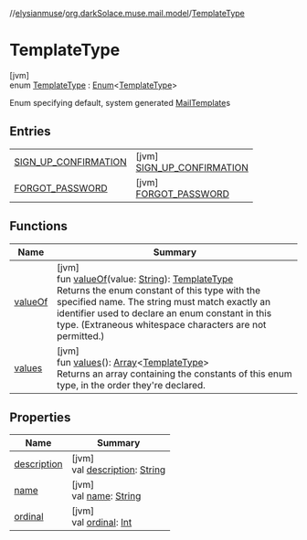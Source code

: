 //[elysianmuse](../../../index.md)/[org.darkSolace.muse.mail.model](../index.md)/[TemplateType](index.md)

# TemplateType

[jvm]\
enum [TemplateType](index.md) : [Enum](https://kotlinlang.org/api/latest/jvm/stdlib/kotlin/-enum/index.html)&lt;[TemplateType](index.md)&gt; 

Enum specifying default, system generated [MailTemplate](../-mail-template/index.md)s

## Entries

| | |
|---|---|
| [SIGN_UP_CONFIRMATION](-s-i-g-n_-u-p_-c-o-n-f-i-r-m-a-t-i-o-n/index.md) | [jvm]<br>[SIGN_UP_CONFIRMATION](-s-i-g-n_-u-p_-c-o-n-f-i-r-m-a-t-i-o-n/index.md) |
| [FORGOT_PASSWORD](-f-o-r-g-o-t_-p-a-s-s-w-o-r-d/index.md) | [jvm]<br>[FORGOT_PASSWORD](-f-o-r-g-o-t_-p-a-s-s-w-o-r-d/index.md) |

## Functions

| Name | Summary |
|---|---|
| [valueOf](value-of.md) | [jvm]<br>fun [valueOf](value-of.md)(value: [String](https://kotlinlang.org/api/latest/jvm/stdlib/kotlin/-string/index.html)): [TemplateType](index.md)<br>Returns the enum constant of this type with the specified name. The string must match exactly an identifier used to declare an enum constant in this type. (Extraneous whitespace characters are not permitted.) |
| [values](values.md) | [jvm]<br>fun [values](values.md)(): [Array](https://kotlinlang.org/api/latest/jvm/stdlib/kotlin/-array/index.html)&lt;[TemplateType](index.md)&gt;<br>Returns an array containing the constants of this enum type, in the order they're declared. |

## Properties

| Name | Summary |
|---|---|
| [description](description.md) | [jvm]<br>val [description](description.md): [String](https://kotlinlang.org/api/latest/jvm/stdlib/kotlin/-string/index.html) |
| [name](../../org.darkSolace.muse.user.model/-user-tag/-c-o-m-m-e-n-t-e-r/index.md#-372974862%2FProperties%2F-1216412040) | [jvm]<br>val [name](../../org.darkSolace.muse.user.model/-user-tag/-c-o-m-m-e-n-t-e-r/index.md#-372974862%2FProperties%2F-1216412040): [String](https://kotlinlang.org/api/latest/jvm/stdlib/kotlin/-string/index.html) |
| [ordinal](../../org.darkSolace.muse.user.model/-user-tag/-c-o-m-m-e-n-t-e-r/index.md#-739389684%2FProperties%2F-1216412040) | [jvm]<br>val [ordinal](../../org.darkSolace.muse.user.model/-user-tag/-c-o-m-m-e-n-t-e-r/index.md#-739389684%2FProperties%2F-1216412040): [Int](https://kotlinlang.org/api/latest/jvm/stdlib/kotlin/-int/index.html) |
